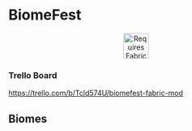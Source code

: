 # BiomeFest

</p>
<p align="center">
	<a href="https://www.curseforge.com/minecraft/mc-mods/fabric-api"><img title="Requires Fabric API" height="50" src="https://i.imgur.com/Ol1Tcf8.png"></a>
</p>

### Trello Board

https://trello.com/b/Tcld574U/biomefest-fabric-mod


Biomes
---



